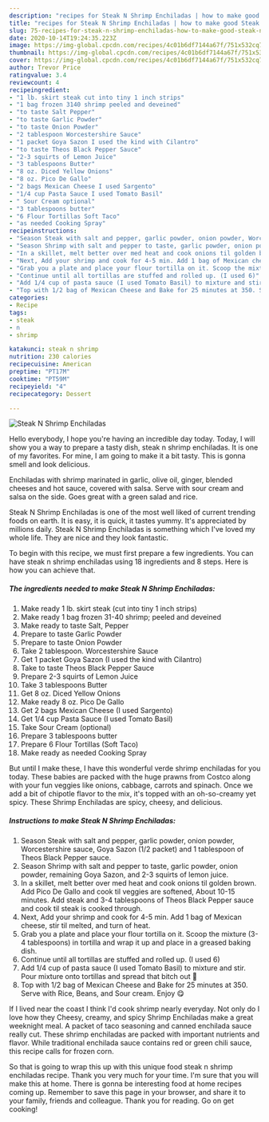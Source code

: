 ```yaml
---
description: "recipes for Steak N Shrimp Enchiladas | how to make good Steak N Shrimp Enchiladas"
title: "recipes for Steak N Shrimp Enchiladas | how to make good Steak N Shrimp Enchiladas"
slug: 75-recipes-for-steak-n-shrimp-enchiladas-how-to-make-good-steak-n-shrimp-enchiladas
date: 2020-10-14T19:24:35.223Z
image: https://img-global.cpcdn.com/recipes/4c01b6df7144a67f/751x532cq70/steak-n-shrimp-enchiladas-recipe-main-photo.jpg
thumbnail: https://img-global.cpcdn.com/recipes/4c01b6df7144a67f/751x532cq70/steak-n-shrimp-enchiladas-recipe-main-photo.jpg
cover: https://img-global.cpcdn.com/recipes/4c01b6df7144a67f/751x532cq70/steak-n-shrimp-enchiladas-recipe-main-photo.jpg
author: Trevor Price
ratingvalue: 3.4
reviewcount: 4
recipeingredient:
- "1 lb. skirt steak cut into tiny 1 inch strips"
- "1 bag frozen 3140 shrimp peeled and deveined"
- "to taste Salt Pepper"
- "to taste Garlic Powder"
- "to taste Onion Powder"
- "2 tablespoon Worcestershire Sauce"
- "1 packet Goya Sazon I used the kind with Cilantro"
- "to taste Theos Black Pepper Sauce"
- "2-3 squirts of Lemon Juice"
- "3 tablespoons Butter"
- "8 oz. Diced Yellow Onions"
- "8 oz. Pico De Gallo"
- "2 bags Mexican Cheese I used Sargento"
- "1/4 cup Pasta Sauce I used Tomato Basil"
- " Sour Cream optional"
- "3 tablespoons butter"
- "6 Flour Tortillas Soft Taco"
- "as needed Cooking Spray"
recipeinstructions:
- "Season Steak with salt and pepper, garlic powder, onion powder, Worcestershire sauce, Goya Sazon (1/2 packet) and 1 tablespoon of Theos Black Pepper sauce."
- "Season Shrimp with salt and pepper to taste, garlic powder, onion powder, remaining Goya Sazon, and 2-3 squirts of lemon juice."
- "In a skillet, melt better over med heat and cook onions til golden brown. Add Pico De Gallo and cook til veggies are softened, About 10-15 minutes. Add steak and 3-4 tablespoons of Theos Black Pepper sauce and cook til steak is cooked through."
- "Next, Add your shrimp and cook for 4-5 min. Add 1 bag of Mexican cheese, stir til melted, and turn of heat."
- "Grab you a plate and place your flour tortilla on it. Scoop the mixture (3-4 tablespoons) in tortilla and wrap it up and place in a greased baking dish."
- "Continue until all tortillas are stuffed and rolled up. (I used 6)"
- "Add 1/4 cup of pasta sauce (I used Tomato Basil) to mixture and stir. Pour mixture onto tortillas and spread that bitch out 🤣"
- "Top with 1/2 bag of Mexican Cheese and Bake for 25 minutes at 350. Serve with Rice, Beans, and Sour cream. Enjoy 😋"
categories:
- Recipe
tags:
- steak
- n
- shrimp

katakunci: steak n shrimp 
nutrition: 230 calories
recipecuisine: American
preptime: "PT17M"
cooktime: "PT59M"
recipeyield: "4"
recipecategory: Dessert

---
```



![Steak N Shrimp Enchiladas](https://img-global.cpcdn.com/recipes/4c01b6df7144a67f/751x532cq70/steak-n-shrimp-enchiladas-recipe-main-photo.jpg)

Hello everybody, I hope you're having an incredible day today. Today, I will show you a way to prepare a tasty dish, steak n shrimp enchiladas. It is one of my favorites. For mine, I am going to make it a bit tasty. This is gonna smell and look delicious.

Enchiladas with shrimp marinated in garlic, olive oil, ginger, blended cheeses and hot sauce, covered with salsa. Serve with sour cream and salsa on the side. Goes great with a green salad and rice.

Steak N Shrimp Enchiladas is one of the most well liked of current trending foods on earth. It is easy, it is quick, it tastes yummy. It's appreciated by millions daily. Steak N Shrimp Enchiladas is something which I've loved my whole life. They are nice and they look fantastic.


To begin with this recipe, we must first prepare a few ingredients. You can have steak n shrimp enchiladas using 18 ingredients and 8 steps. Here is how you can achieve that.

<!--inarticleads1-->

##### The ingredients needed to make Steak N Shrimp Enchiladas:

1. Make ready 1 lb. skirt steak (cut into tiny 1 inch strips)
1. Make ready 1 bag frozen 31-40 shrimp; peeled and deveined
1. Make ready to taste Salt, Pepper
1. Prepare to taste Garlic Powder
1. Prepare to taste Onion Powder
1. Take 2 tablespoon. Worcestershire Sauce
1. Get 1 packet Goya Sazon (I used the kind with Cilantro)
1. Take to taste Theos Black Pepper Sauce
1. Prepare 2-3 squirts of Lemon Juice
1. Take 3 tablespoons Butter
1. Get 8 oz. Diced Yellow Onions
1. Make ready 8 oz. Pico De Gallo
1. Get 2 bags Mexican Cheese (I used Sargento)
1. Get 1/4 cup Pasta Sauce (I used Tomato Basil)
1. Take  Sour Cream (optional)
1. Prepare 3 tablespoons butter
1. Prepare 6 Flour Tortillas (Soft Taco)
1. Make ready as needed Cooking Spray


But until I make these, I have this wonderful verde shrimp enchiladas for you today. These babies are packed with the huge prawns from Costco along with your fun veggies like onions, cabbage, carrots and spinach. Once we add a bit of chipotle flavor to the mix, it&#39;s topped with an oh-so-creamy yet spicy. These Shrimp Enchiladas are spicy, cheesy, and delicious. 

<!--inarticleads2-->

##### Instructions to make Steak N Shrimp Enchiladas:

1. Season Steak with salt and pepper, garlic powder, onion powder, Worcestershire sauce, Goya Sazon (1/2 packet) and 1 tablespoon of Theos Black Pepper sauce.
1. Season Shrimp with salt and pepper to taste, garlic powder, onion powder, remaining Goya Sazon, and 2-3 squirts of lemon juice.
1. In a skillet, melt better over med heat and cook onions til golden brown. Add Pico De Gallo and cook til veggies are softened, About 10-15 minutes. Add steak and 3-4 tablespoons of Theos Black Pepper sauce and cook til steak is cooked through.
1. Next, Add your shrimp and cook for 4-5 min. Add 1 bag of Mexican cheese, stir til melted, and turn of heat.
1. Grab you a plate and place your flour tortilla on it. Scoop the mixture (3-4 tablespoons) in tortilla and wrap it up and place in a greased baking dish.
1. Continue until all tortillas are stuffed and rolled up. (I used 6)
1. Add 1/4 cup of pasta sauce (I used Tomato Basil) to mixture and stir. Pour mixture onto tortillas and spread that bitch out 🤣
1. Top with 1/2 bag of Mexican Cheese and Bake for 25 minutes at 350. Serve with Rice, Beans, and Sour cream. Enjoy 😋


If I lived near the coast I think I&#39;d cook shrimp nearly everyday. Not only do I love how they Cheesy, creamy, and spicy Shrimp Enchiladas make a great weeknight meal. A packet of taco seasoning and canned enchilada sauce really cut. These shrimp enchiladas are packed with important nutrients and flavor. While traditional enchilada sauce contains red or green chili sauce, this recipe calls for frozen corn. 

So that is going to wrap this up with this unique food steak n shrimp enchiladas recipe. Thank you very much for your time. I'm sure that you will make this at home. There is gonna be interesting food at home recipes coming up. Remember to save this page in your browser, and share it to your family, friends and colleague. Thank you for reading. Go on get cooking!
